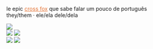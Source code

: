 le epic <a href="https://en.wikipedia.org/wiki/Cross_fox" target="_blank" rel="noopener noreferrer" style="color: #E47335;">cross fox</a> que sabe falar um pouco de português  
they/them · ele/ela dele/dela

<img src="https://github-readme-stats-git-masterrstaa-rickstaa.vercel.app/api?username=howlagon&theme=dark" />

<div>
  <img src="https://img.shields.io/badge/Visual_Studio_Code-0078D4?style=for-the-badge&logo=visual%20studio%20code&logoColor=white" />
  <img src="https://img.shields.io/badge/cPython 3.11-FFD43B?style=for-the-badge&logo=python&logoColor=blue" />
</div>
<div>
  <img src="https://img.shields.io/badge/Windows_11-0078d4?style=for-the-badge&logo=windows-11&logoColor=white" />
  <img src="https://img.shields.io/badge/Debian-D70A53?style=for-the-badge&logo=debian&logoColor=white" />
</div>
